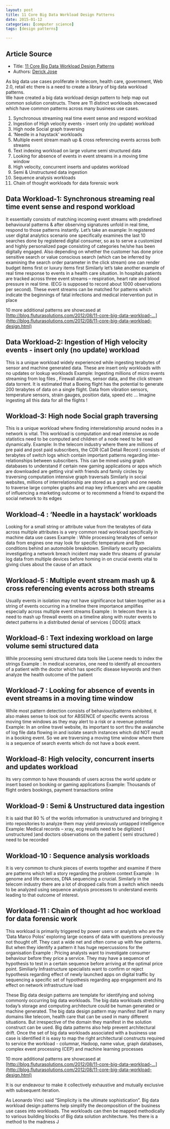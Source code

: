 ```yaml
---
layout: post
title: 11 Core Big Data Workload Design Patterns
date: 2015-01-12
categories: [computer science]
tags: [design patterns]

---
```


## Article Source
* Title: [11 Core Big Data Workload Design Patterns](http://www.datasciencecentral.com/profiles/blogs/11-core-big-data-workload-design-patterns)
* Authors: [Derick Jose](http://www.datasciencecentral.com/profile/derickjose)


As big data use cases proliferate in telecom, health care, government, Web 2.0, retail etc there is a need to create a library of big data workload patterns.  
We have created a big data workload design pattern to help map out common solution constructs. There are 11 distinct workloads showcased which have common patterns across many business use cases.

1. Synchronous streaming real time event sense and respond workload
2. Ingestion of High velocity events - insert only (no update) workload
3. High node Social graph traversing
4. ‘Needle in a haystack’ workloads
5. Multiple event stream mash up & cross referencing events across both streams
6. Text indexing workload on large volume semi structured data
7. Looking for absence of events in event streams in a moving time window
8. High velocity, concurrent inserts and updates workload
9. Semi & Unstructured data ingestion
10. Sequence analysis workloads
11. Chain of thought  workloads for data forensic work
 
## Data Workload-1:  Synchronous streaming real time event sense and respond workload
It essentially consists of matching incoming event streams with predefined behavioural patterns & after observing signatures unfold in real time, respond to those patterns instantly.
Let’s take an example:  In  registered user digital analytics  scenario one specifically examines the last 10 searches done by registered digital consumer, so  as to serve a customized and highly personalized page  consisting of categories he/she has been digitally engaged. Also depending on whether the customer has done price sensitive search or value conscious search (which can be inferred by examining the search order parameter in the click stream) one can render budget items first or luxury items first
Similarly let’s take another example of real time response to events in  a health care situation.  In hospitals patients are tracked across three event streams – respiration, heart rate and blood pressure in real time. (ECG is supposed to record about 1000 observations per second). These event streams can be matched for patterns which indicate the beginnings of fatal infections and medical intervention put in place
 
10 more  additional patterns are showcased at
 [http://blog.fluturasolutions.com/2012/08/11-core-big-data-workload-...](http://blog.fluturasolutions.com/2012/08/11-core-big-data-workload-design.html)

## Data Workload-2:  Ingestion of High velocity events - insert only (no update) workload
This is a unique workload widely experienced while ingesting terabytes of sensor and machine generated data. These are insert only workloads with no updates or lookup workloads
Example: Ingesting millions of micro events streaming from log files , Firewall alarms, sensor data, and the click stream data torrent. It is estimated that a Boeing flight has the potential to generate 200 terabytes of data on a single flight. Data from vibration sensors, temperature sensors, strain gauges, position data, speed etc … Imagine ingesting all this data for all the flights !

## Workload-3: High node Social graph traversing
This is a unique workload where finding interrelationship around nodes in a network is vital. This workload is computation and read intensive as node statistics need to be computed and children of a node need to be read dynamically.
Example: In the telecom industry where there are millions of pre paid and post paid subscribers, the CDR (Call Detail Record ) consists of terabytes of switch logs which contain important patterns regarding inter-relationships between subscribers. This can be mined using graph databases to understand if certain new gaming applications or apps which are downloaded are getting viral with friends and family circles by traversing computation intensive graph traversals
Similarly in social websites, millions of interrelationship are stored as a graph and  one needs to traverse large complex graphs and  map key influencers who are capable of influencing a marketing outcome or to recommend a friend to expand the social network to its edges

## Workload-4 : ‘Needle in a haystack’ workloads
Looking for a small string or attribute value from the terabytes of data across multiple attributes is a very common read workload specifically in machine data use cases
Example :  While processing terabytes of  sensor data from engines one may look for specific temperature and Rpm conditions behind an automobile breakdown. Similiarly security specialists investigating a network breach incident may wade thru steams of granular log data from multiple devices before homing in on crucial events vital to giving clues about the cause of an attack

## Workload-5 :  Multiple event stream mash up & cross referencing events across both streams
Usually events in isolation may not have significance but taken together as a string of events occurring in a timeline there importance amplifies especially across multiple event streams
 Example : In telecom there is a need to mash up firewall events on a timeline along with router events to detect patterns in a distributed denial of services ( DDOS) attack

## Workload-6 : Text indexing workload on large volume semi structured data
While processing semi structured data tools like Lucene needs to index the strings
Example : In medical scenarios, one need to identify all encounters of a patient with the doctor which has specific disease keywords and then analyze the health outcome of the patient

## Workload-7 : Looking for absence of events in event streams in a moving time window
While most pattern detection consists of behaviour/patterns exhibited, it also makes sense to look out for ABSENCE of specific events across moving time windows as they may alert to a risk or a revenue potential
Example: In an online travel website, its important to sort thru the avalanche of log file data flowing in and isolate search instances which did NOT result in a booking event. So we are traversing a moving time window where there is a sequence of search events which do not have a book event.

## Workload-8: High velocity, concurrent inserts and updates workload
Its very common to have thousands of users across the world update or insert based on booking or gaming applications
Example: Thousands of flight orders bookings, payment transactions online

## Workload-9 : Semi & Unstructured data ingestion
 It is said that 80 % of the worlds information is unstructured and bringing it into repositories to analyze them may yield previously untapped intelligence
Example: Medical records – xray, ecg results  need to be digitized ( unstructured )and doctors observations on the patient ( semi structured ) need to be recorded
  
  
## Workload-10 : Sequence analysis workloads
It is very common to chunk pieces of events together and examine if there are patterns which tell a story regarding the problem context
Example :  In genome and life sciences, DNA sequencing a crucial. Similarly in the telecom industry there are a lot of dropped calls from a switch which needs to be analyzed using sequence analysis processes to understand events leading to that outcome of interest.

## Workload-11 : Chain of thought ad hoc workload for data forensic work
This workload is primarily triggered by power users or analysts who are the ‘Data Marco Polos’ exploring  large oceans of data with questions previously not thought off. They cast a wide net and often come up with few patterns. But when they identify a pattern it has huge repercussions for the organisation
Example :  Pricing analysts want to investigate consumer behaviour before they price a service.  They may have a sequence of hypothesis to test in a certain sequence before arriving at the optimal price point. Similiarly Infrastructure specialists want to confirm or reject hypothesis regarding effect of newly launched apps on digital traffic by sequencing a specific set of hypothesis regarding app engagement and its effect on network infrastructure load
 
These Big data design patterns are template for identifying and solving commonly occurring big data workloads. The big data workloads stretching today’s storage and computing architecture could be human generated or machine generated. The big data design pattern may manifest itself in many domains like telecom, health care that can be used in many different situations. But irrespective of the domain they manifest in the solution construct can be used. Big data patterns also help prevent architectural drift. Once the set of big data workloads associated with a business use case is identified it is easy to map the right architectural constructs required to service the workload - columnar, Hadoop, name value, graph databases, complex event processing (CEP) and machine learning processes

10 more additional patterns are showcased at
 [http://blog.fluturasolutions.com/2012/08/11-core-big-data-workload-...](http://blog.fluturasolutions.com/2012/08/11-core-big-data-workload-design.html)
 
It is our endeavour to make it collectively exhaustive and mutually exclusive with subsequent iteration.

As Leonardo Vinci said “Simplicity is the ultimate sophistication”. 
Big data workload design patterns help simplify the decomposition of the business use cases into workloads. The workloads can then be mapped methodically to various building blocks of Big data solution architecture. Yes there is a method to the madness J